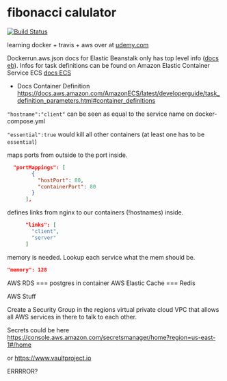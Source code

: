 # fibonacci calulator

[![Build Status](https://travis-ci.org/fabianmoronzirfas/fibonacci.svg?branch=master)](https://travis-ci.org/fabianmoronzirfas/fibonacci)

learning docker + travis + aws over at [udemy.com](https://www.udemy.com/docker-and-kubernetes-the-complete-guide/)


Dockerrun.aws.json docs for Elastic Beanstalk only has top level info ([docs eb](https://docs.aws.amazon.com/elastic-beanstalk/index.html#lang/en_us)). Infos for task definitions can be found on Amazon Elastic Container Service ECS [docs ECS](https://docs.aws.amazon.com/AmazonECS/latest/developerguide/task_definition_parameters.html)

- Docs Container Definition https://docs.aws.amazon.com/AmazonECS/latest/developerguide/task_definition_parameters.html#container_definitions


`"hostname":"client"` can be seen as equal to the service name on docker-compose.yml

`"essential":true` would kill all other containers (at least one has to be `essential`)

maps ports from outside to the port inside.

```json
  "portMappings": [
        {
          "hostPort": 80,
          "containerPort": 80
        }
      ],
```

defines links from nginx to our containers (!hostnames) inside.  

```json
      "links": [
        "client",
        "server"
      ]
```

memory is needed. Lookup each service what the mem should be.
```json
"memory": 128
```



AWS RDS === postgres in container
AWS Elastic Cache === Redis

AWS Stuff

Create a Security Group in the regions virtual private cloud VPC that allows all AWS services in there to talk to each other.  

Secrets could be here https://console.aws.amazon.com/secretsmanager/home?region=us-east-1#/home

or https://www.vaultproject.io

ERRRROR?